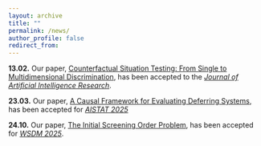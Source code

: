```yaml
---
layout: archive
title: ""
permalink: /news/
author_profile: false
redirect_from:
---
```


**13.02.** Our paper, [Counterfactual Situation Testing: From Single to Multidimensional Discrimination](https://arxiv.org/abs/2502.01267), has been accepted to the *[Journal of Artificial Intelligence Research](https://www.jair.org/index.php/jair/SpecialTrack-FBAI)*.

**23.03.** Our paper, [A Causal Framework for Evaluating Deferring Systems](https://arxiv.org/abs/2405.18902), has been accepted for *[AISTAT 2025](https://aistats.org/aistats2025//)*

**24.10.** Our paper, [The Initial Screening Order Problem](https://arxiv.org/abs/2307.15398), has been accepted for *[WSDM 2025](https://www.wsdm-conference.org/2025/)*.

<!-- 

**07.23** I received the Best Reviewer Award at ICML 2024. 

**07.11** I defended succesfully my Ph.D. thesis. Many thanks to my examiners [Joshua Loftus](https://joshualoftus.com/) (LSE), [Mykola Pechenizkiy](https://www.tue.nl/en/research/researchers/mykola-pechenizkiy) (TU Eindhoven), and [Eirini Ntoutsi](https://www.unibw.de/home-en/appointment-of-professors/prof-eirini-ntoutsi) (Bundeswehr University Munich).

**07.01** I presented our paper, [Policy advice and best practices on bias and fairness in AI](https://link.springer.com/article/10.1007/s10676-024-09746-w), at ([EWAF 2024](https://2024.ewaf.org/home)) in Mainz, Germany.

**04.29** Our paper, [Policy advice and best practices on bias and fairness in AI](https://link.springer.com/article/10.1007/s10676-024-09746-w), has been published in *[Ethics and Information Technology](https://link.springer.com/journal/10676)*.

I have accepted a joint postdoc position with KU Leuven's [DTAI](https://wms.cs.kuleuven.be/dtai) and [LIRIS](https://feb.kuleuven.be/research/decision-sciences-and-information-management/liris/liris) research centers.

-->
